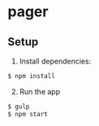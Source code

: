 # pager

## Setup

1. Install dependencies:

  ```bash
  $ npm install
  ```

2. Run the app

  ```bash
  $ gulp
  $ npm start
  ```
